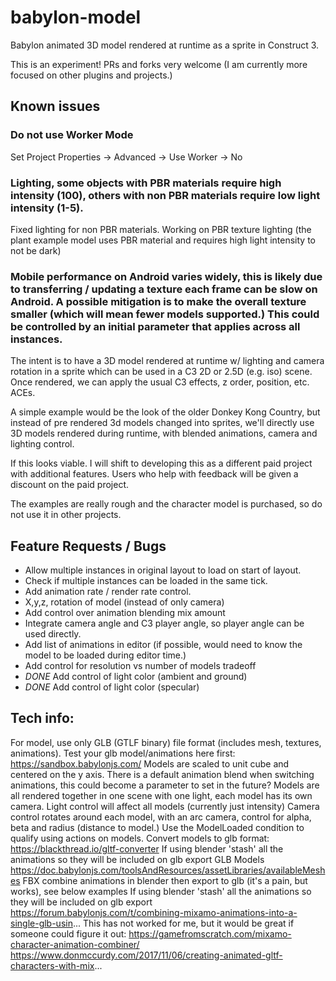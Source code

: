 # babylon-model
Babylon animated 3D model rendered at runtime as a sprite in Construct 3.

This is an experiment! PRs and forks very welcome (I am currently more focused on other plugins and projects.)

## Known issues

### Do not use Worker Mode
Set Project Properties -> Advanced -> Use Worker -> No
### Lighting, some objects with PBR materials require high intensity (100), others with non PBR materials require low light intensity (1-5). 
Fixed lighting for non PBR materials.
Working on PBR texture lighting (the plant example model uses PBR material and requires high light intensity to not be dark)
### Mobile performance on Android varies widely, this is likely due to transferring / updating a texture each frame can be slow on Android. A possible mitigation is to make the overall texture smaller (which will mean fewer models supported.) This could be controlled by an initial parameter that applies across all instances.

The intent is to have a 3D model rendered at runtime w/ lighting and camera rotation in a sprite which can be used in a C3 2D or 2.5D (e.g. iso) scene. Once rendered, we can apply the usual C3 effects, z order, position, etc. ACEs.

A simple example would be the look of the older Donkey Kong Country, but instead of pre rendered 3d models changed into sprites, we'll directly use 3D models rendered during runtime, with blended animations, camera and lighting control.


If this looks viable. I will shift to developing this as a different paid project with additional features. Users who help with feedback will be given a discount on the paid project.

The examples are really rough and the character model is purchased, so do not use it in other projects.

## Feature Requests / Bugs

- Allow multiple instances in original layout to load on start of layout.
- Check if multiple instances can be loaded in the same tick.
- Add animation rate / render rate control.
- X,y,z, rotation of model (instead of only camera)
- Add control over animation blending mix amount
- Integrate camera angle and C3 player angle, so player angle can be used directly.
- Add list of animations in editor (if possible, would need to know the model to be loaded during editor time.)
- Add control for resolution vs number of models tradeoff
- *DONE* Add control of light color (ambient and ground)
- *DONE* Add control of light color (specular)

## Tech info:

For model, use only GLB (GTLF binary) file format (includes mesh, textures, animations).
Test your glb model/animations here first: https://sandbox.babylonjs.com/
Models are scaled to unit cube and centered on the y axis.
There is a default animation blend when switching animations, this could become a parameter to set in the future?
Models are all rendered together in one scene with one light, each model has its own camera.
Light control will affect all models (currently just intensity)
Camera control rotates around each model, with an arc camera, control for alpha, beta and radius (distance to model.)
Use the ModelLoaded condition to qualify using actions on models.
Convert models to glb format:
https://blackthread.io/gltf-converter
If using blender 'stash' all the animations so they will be included on glb export
GLB Models
https://doc.babylonjs.com/toolsAndResources/assetLibraries/availableMeshes
FBX combine animations in blender then export to glb (it's a pain, but works), see below examples
If using blender 'stash' all the animations so they will be included on glb export
https://forum.babylonjs.com/t/combining-mixamo-animations-into-a-single-glb-usin...
This has not worked for me, but it would be great if someone could figure it out: https://gamefromscratch.com/mixamo-character-animation-combiner/
https://www.donmccurdy.com/2017/11/06/creating-animated-gltf-characters-with-mix...

